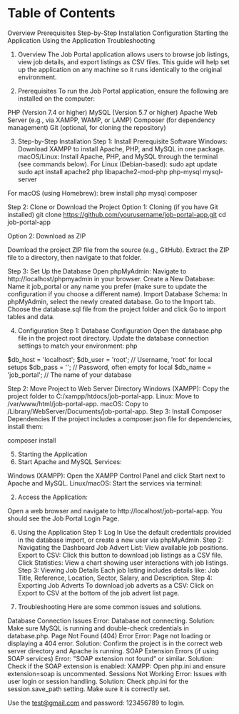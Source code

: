 # Table of Contents
Overview
Prerequisites
Step-by-Step Installation
Configuration
Starting the Application
Using the Application
Troubleshooting

1. Overview <a name="overview"></a>
The Job Portal application allows users to browse job listings, view job details, and export listings as CSV files. This guide will help set up the application on any machine so it runs identically to the original environment.

2. Prerequisites <a name="prerequisites"></a>
To run the Job Portal application, ensure the following are installed on the computer:

PHP (Version 7.4 or higher)
MySQL (Version 5.7 or higher)
Apache Web Server (e.g., via XAMPP, WAMP, or LAMP)
Composer (for dependency management)
Git (optional, for cloning the repository)

3. Step-by-Step Installation <a name="installation"></a>
Step 1: Install Prerequisite Software
Windows: Download XAMPP to install Apache, PHP, and MySQL in one package.
macOS/Linux: Install Apache, PHP, and MySQL through the terminal (see commands below).
For Linux (Debian-based):
sudo apt update
sudo apt install apache2 php libapache2-mod-php php-mysql mysql-server

For macOS (using Homebrew):
brew install php mysql composer

Step 2: Clone or Download the Project
Option 1: Cloning (if you have Git installed)
git clone https://github.com/yourusername/job-portal-app.git
cd job-portal-app

Option 2: Download as ZIP

Download the project ZIP file from the source (e.g., GitHub).
Extract the ZIP file to a directory, then navigate to that folder.

Step 3: Set Up the Database
Open phpMyAdmin: Navigate to http://localhost/phpmyadmin in your browser.
Create a New Database:
Name it job_portal or any name you prefer (make sure to update the configuration if you choose a different name).
Import Database Schema:
In phpMyAdmin, select the newly created database.
Go to the Import tab.
Choose the database.sql file from the project folder and click Go to import tables and data.

4. Configuration <a name="configuration"></a>
Step 1: Database Configuration
Open the database.php file in the project root directory.
Update the database connection settings to match your environment:
php

$db_host = 'localhost';
$db_user = 'root';           // Username, 'root' for local setups
$db_pass = '';                // Password, often empty for local
$db_name = 'job_portal';      // The name of your database

Step 2: Move Project to Web Server Directory
Windows (XAMPP): Copy the project folder to C:/xampp/htdocs/job-portal-app.
Linux: Move to /var/www/html/job-portal-app.
macOS: Copy to /Library/WebServer/Documents/job-portal-app.
Step 3: Install Composer Dependencies
If the project includes a composer.json file for dependencies, install them:

composer install

5. Starting the Application <a name="starting-the-application"></a>
1. Start Apache and MySQL Services:

Windows (XAMPP): Open the XAMPP Control Panel and click Start next to Apache and MySQL.
Linux/macOS: Start the services via terminal:

2. Access the Application:

Open a web browser and navigate to http://localhost/job-portal-app.
You should see the Job Portal Login Page.

6. Using the Application <a name="using-the-application"></a>
Step 1: Log In
Use the default credentials provided in the database import, or create a new user via phpMyAdmin.
Step 2: Navigating the Dashboard
Job Advert List: View available job positions.
Export to CSV: Click this button to download job listings as a CSV file.
Click Statistics: View a chart showing user interactions with job listings.
Step 3: Viewing Job Details
Each job listing includes details like:
Job Title, Reference, Location, Sector, Salary, and Description.
Step 4: Exporting Job Adverts
To download job adverts as a CSV:
Click on Export to CSV at the bottom of the job advert list page.

7. Troubleshooting <a name="troubleshooting"></a>
Here are some common issues and solutions.

Database Connection Issues
Error: Database not connecting.
Solution: Make sure MySQL is running and double-check credentials in database.php.
Page Not Found (404) Error
Error: Page not loading or displaying a 404 error.
Solution: Confirm the project is in the correct web server directory and Apache is running.
SOAP Extension Errors (if using SOAP services)
Error: "SOAP extension not found" or similar.
Solution: Check if the SOAP extension is enabled:
XAMPP: Open php.ini and ensure extension=soap is uncommented.
Sessions Not Working
Error: Issues with user login or session handling.
Solution: Check php.ini for the session.save_path setting. Make sure it is correctly set.


Use the test@gmail.com  and password: 123456789 to login.